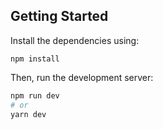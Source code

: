 ## Getting Started
Install the dependencies using:

```
npm install
```

Then, run the development server:

```bash
npm run dev
# or
yarn dev
```
